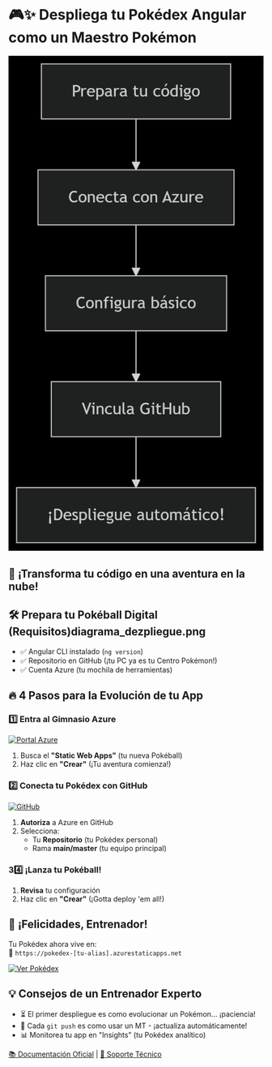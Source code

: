 # 🎮✨ Despliega tu Pokédex Angular como un Maestro Pokémon

![Icono](diagrama_dezpliegue.png)

## 🌟 **¡Transforma tu código en una aventura en la nube!**

## 🛠 **Prepara tu Pokéball Digital** (Requisitos)diagrama_dezpliegue.png
- ✅ Angular CLI instalado (`ng version`)
- ✅ Repositorio en GitHub (¡tu PC ya es tu Centro Pokémon!)
- ✅ Cuenta Azure (tu mochila de herramientas)

## 🔥 **4 Pasos para la Evolución de tu App**

### 1️⃣ **Entra al Gimnasio Azure**
[![Portal Azure](https://img.shields.io/badge/Portal_Azure-0078D4?style=for-the-badge&logo=microsoft-azure&logoColor=white)](https://portal.azure.com)

1. Busca el **"Static Web Apps"** (tu nueva Pokéball)
2. Haz clic en **"Crear"** (¡Tu aventura comienza!)



### 2️⃣ **Conecta tu Pokédex con GitHub**
[![GitHub](https://img.shields.io/badge/GitHub-181717?style=for-the-badge&logo=github&logoColor=white)](https://github.com)

1. **Autoriza** a Azure en GitHub
2. Selecciona:
   - Tu **Repositorio** (tu Pokédex personal)
   - Rama **main/master** (tu equipo principal)

### 34️⃣ **¡Lanza tu Pokéball!**
1. **Revisa** tu configuración
2. Haz clic en **"Crear"** (¡Gotta deploy 'em all!)

## 🎉 **¡Felicidades, Entrenador!**
Tu Pokédex ahora vive en:  
🔗 `https://pokedex-[tu-alias].azurestaticapps.net`

[![Ver Pokédex](https://img.shields.io/badge/Ver_Mi_Pokédex-FF0000?style=for-the-badge&logo=pokemon&logoColor=white)](https://white-beach-03e50fd0f.6.azurestaticapps.net/)

## 💡 **Consejos de un Entrenador Experto**
- ⏳ El primer despliegue es como evolucionar un Pokémon... ¡paciencia!
- 🔄 Cada `git push` es como usar un MT - ¡actualiza automáticamente!
- 📊 Monitorea tu app en "Insights" (tu Pokédex analítico)

[📚 Documentación Oficial](https://docs.microsoft.com) | [💬 Soporte Técnico](https://azure.microsoft.com/support)

